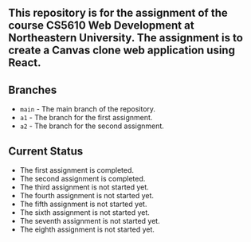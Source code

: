 ## This repository is for the assignment of the course CS5610 Web Development at Northeastern University. The assignment is to create a Canvas clone web application using React.

## Branches
- `main` - The main branch of the repository.
- `a1` - The branch for the first assignment.
- `a2` - The branch for the second assignment.

## Current Status
- The first assignment is completed.
- The second assignment is completed.
- The third assignment is not started yet.
- The fourth assignment is not started yet.
- The fifth assignment is not started yet.
- The sixth assignment is not started yet.
- The seventh assignment is not started yet.
- The eighth assignment is not started yet.